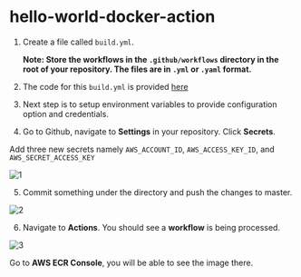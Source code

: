 # hello-world-docker-action

1. Create a file called ```build.yml```.

   **Note: Store the workflows in the ```.github/workflows``` directory in the root of your repository. The files are in ```.yml``` or ```.yaml``` format.**

2. The code for this ```build.yml``` is provided [here](https://github.com/bhavya121999/hello-world-docker-action/blob/master/.github/workflows/build.yml)

3. Next step is to setup environment variables to provide configuration option and credentials.

4. Go to Github, navigate to **Settings** in your repository. Click **Secrets**.

Add three new secrets namely ```AWS_ACCOUNT_ID```, ```AWS_ACCESS_KEY_ID```, and ```AWS_SECRET_ACCESS_KEY```

![1](https://user-images.githubusercontent.com/46423346/79722163-2fe58b80-8301-11ea-9a05-c504a865ce00.png)

5. Commit something under the directory and push the changes to master.
 



![2](https://user-images.githubusercontent.com/46423346/79722579-ef3a4200-8301-11ea-853d-8380deb26e23.png)

6. Navigate to **Actions**. You should see a **workflow** is being processed.

![3](https://user-images.githubusercontent.com/46423346/79722808-5952e700-8302-11ea-939e-85d816d3d1a6.png)

Go to **AWS ECR Console**, you will be able to see the image there.

